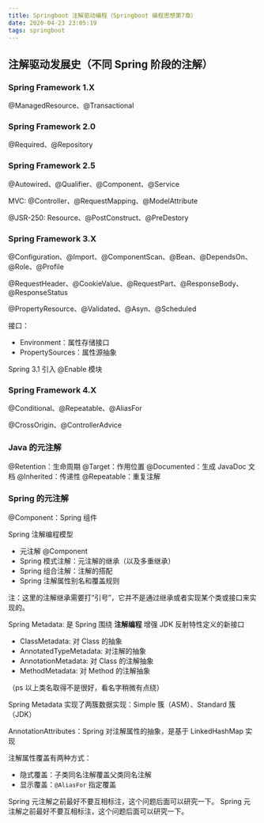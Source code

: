 ```yaml
---
title: Springboot 注解驱动编程（Springboot 编程思想第7章）
date: 2020-04-23 23:05:19
tags: springboot
---
```


<!--more-->

## 注解驱动发展史（不同 Spring 阶段的注解）

### Spring Framework 1.X

@ManagedResource、@Transactional

### Spring Framework 2.0

@Required、@Repository

### Spring Framework 2.5

@Autowired、@Qualifier、@Component、@Service

MVC: @Controller、@RequestMapping、@ModelAttribute

@JSR-250: Resource、@PostConstruct、@PreDestory

### Spring Framework 3.X

@Configuration、@Import、@ComponentScan、@Bean、@DependsOn、@Role、@Profile

@RequestHeader、@CookieValue、@RequestPart、@ResponseBody、@ResponseStatus

@PropertyResource、@Validated、@Asyn、@Scheduled

接口：

+ Environment：属性存储接口
+ PropertySources：属性源抽象

Spring 3.1 引入 @Enable 模块

### Spring Framework 4.X

@Conditional、@Repeatable、@AliasFor

@CrossOrigin、@ControllerAdvice


### Java 的元注解

@Retention：生命周期
@Target：作用位置
@Documented：生成 JavaDoc 文档
@Inherited：传递性
@Repeatable：重复注解

### Spring 的元注解

@Component：Spring 组件

Spring 注解编程模型

+ 元注解 @Component
+ Spring 模式注解：元注解的继承（以及多重继承）
+ Spring 组合注解：注解的搭配
+ Spring 注解属性别名和覆盖规则

注：这里的注解继承需要打“引号”，它并不是通过继承或者实现某个类或接口来实现的。

Spring Metadata: 是 Spring 围绕 **注解编程** 增强 JDK 反射特性定义的新接口

+ ClassMetadata: 对 Class 的抽象
+ AnnotatedTypeMetadata: 对注解的抽象
+ AnnotationMetadata: 对 Class 的注解抽象
+ MethodMetadata: 对 Method 的注解抽象

（ps 以上类名取得不是很好，看名字稍微有点绕）

Spring Metadata 实现了两簇数据实现：Simple 簇（ASM）、Standard 簇（JDK）

AnnotationAttributes：Spring 对注解属性的抽象，是基于 LinkedHashMap 实现

注解属性覆盖有两种方式：

+ 隐式覆盖：子类同名注解覆盖父类同名注解
+ 显示覆盖：`@AliasFor` 指定覆盖

Spring 元注解之前最好不要互相标注，这个问题后面可以研究一下。
Spring 元注解之前最好不要互相标注，这个问题后面可以研究一下。
